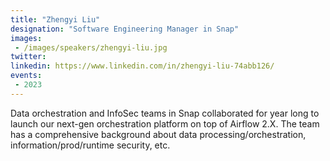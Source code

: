 ```yaml
---
title: "Zhengyi Liu"
designation: "Software Engineering Manager in Snap"
images:
 - /images/speakers/zhengyi-liu.jpg
twitter: 
linkedin: https://www.linkedin.com/in/zhengyi-liu-74abb126/
events:
 - 2023
---
```


Data orchestration and InfoSec teams in Snap collaborated for year long to launch our next-gen orchestration platform on top of Airflow 2.X. The team has a comprehensive background about data processing/orchestration, information/prod/runtime security, etc.